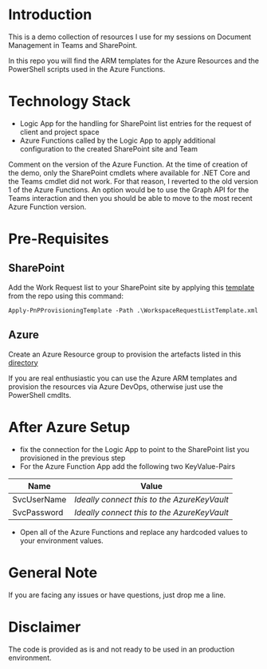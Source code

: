 # Introduction 
This is a demo collection of resources I use for my sessions on Document Management in Teams and SharePoint.

In this repo you will find the ARM templates for the Azure Resources and the PowerShell scripts used in the Azure Functions. 

# Technology Stack

*   Logic App for the handling for SharePoint list entries for the request of client and project space
*   Azure Functions called by the Logic App to apply additional configuration to the created SharePoint site and Team

Comment on the version of the Azure Function. At the time of creation of the demo, only the SharePoint cmdlets where available for .NET Core and the Teams cmdlet did not work. For that reason, I reverted to the old version 1 of the Azure Functions. An option would be to use the Graph API for the Teams interaction and then you should be able to move to the most recent Azure Function version.

# Pre-Requisites

## SharePoint
Add the Work Request list to your SharePoint site by applying this [template]( https://github.com/culvermelanie/Teams-SharePoint-Document-Management/blob/master/WorkspaceRequestListTemplate.xml) from the repo using this command: 

`Apply-PnPProvisioningTemplate -Path .\WorkspaceRequestListTemplate.xml`                                                                                         

## Azure
Create an Azure Resource group to provision the artefacts listed in this [directory](https://github.com/culvermelanie/Teams-SharePoint-Document-Management/tree/master/AzureSchema)

If you are real enthusiastic you can use the Azure ARM templates and provision the resources via Azure DevOps, otherwise just use the PowerShell cmdlts.

# After Azure Setup

* fix the connection for the Logic App to point to the SharePoint list you provisioned in the previous step
* For the Azure Function App add the following two KeyValue-Pairs

| Name | Value |
| ----------- | ----------- |
| SvcUserName | *Ideally connect this to the AzureKeyVault* |
| SvcPassword | *Ideally connect this to the AzureKeyVault* |

* Open all of the Azure Functions and replace any hardcoded values to your environment values.

# General Note
If you are facing any issues or have questions, just drop me a line.

# Disclaimer
The code is provided as is and not ready to be used in an production environment.
